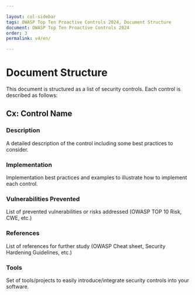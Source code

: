 ```yaml
---

layout: col-sidebar
tags: OWASP Top Ten Proactive Controls 2024, Document Structure
document: OWASP Top Ten Proactive Controls 2024
order: 3
permalink: v4/en/

---
```


# Document Structure
This document is structured as a list of security controls. Each control is described as follows:


## Cx: Control Name

### Description
A detailed description of the control including some best practices to consider.

### Implementation
Implementation best practices  and examples to illustrate how to implement each control.

### Vulnerabilities Prevented
List of prevented vulnerabilities or risks addressed (OWASP TOP 10 Risk, CWE, etc.)

### References
List of references for further study (OWASP Cheat sheet, Security Hardening Guidelines, etc.)


### Tools
Set of tools/projects to easily introduce/integrate security controls into your software.
